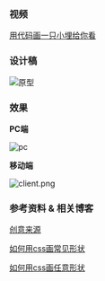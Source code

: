 

### 视频

[用代码画一只小埋给你看](https://music.163.com/#/video?id=AFA5B77CF74FC9CD8E44736209B35EB2)



### 设计稿

![原型](http://qn.simenchan.xyz/proto.png)



### 效果

**PC端**

![pc](http://qn.simenchan.xyz/Pc.png)



**移动端**

![client.png](http://qn.simenchan.xyz/mobile.png)





### 参考资料 & 相关博客

[创意来源](https://fangyinghang.com/make-a-pikachu/)

[如何用css画常见形状](https://css-tricks.com/examples/ShapesOfCSS/)

[如何用css画任意形状](https://css-tricks.com/basic-shapes-path-never-twain-shall-meet/)



